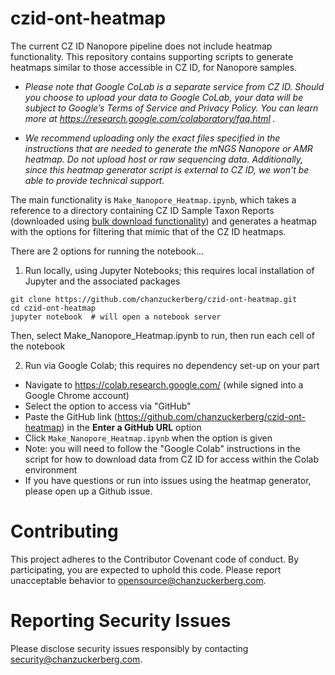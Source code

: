 # czid-ont-heatmap

The current CZ ID Nanopore pipeline does not include heatmap functionality. This repository contains supporting scripts to generate heatmaps similar to those accessible in CZ ID, for Nanopore samples.

* _Please note that Google CoLab is a separate service from CZ ID. Should you choose to upload your data to Google CoLab, your data will be subject to Google’s Terms of Service and Privacy Policy. You can learn more at https://research.google.com/colaboratory/faq.html ._ 

* _We recommend uploading only the exact files specified in the instructions that are needed to generate the mNGS Nanopore or AMR heatmap.  Do not upload host or raw sequencing data. Additionally, since this heatmap generator script is external to CZ ID, we won't be able to provide technical support._


The main functionality is `Make_Nanopore_Heatmap.ipynb`, which takes a reference to a directory containing CZ ID Sample Taxon Reports (downloaded using [bulk download functionality](https://chanzuckerberg.zendesk.com/hc/en-us/articles/13837869622036-Download-Nanopore-Data)) and generates a heatmap with the options for filtering that mimic that of the CZ ID heatmaps.

There are 2 options for running the notebook...

1. Run locally, using Jupyter Notebooks; this requires local installation of Jupyter and the associated packages

```
git clone https://github.com/chanzuckerberg/czid-ont-heatmap.git
cd czid-ont-heatmap
jupyter notebook  # will open a notebook server
```

Then, select Make_Nanopore_Heatmap.ipynb to run, then run each cell of the notebook

2. Run via Google Colab; this requires no dependency set-up on your part

* Navigate to https://colab.research.google.com/ (while signed into a Google Chrome account)
* Select the option to access via "GitHub"
* Paste the GitHub link (https://github.com/chanzuckerberg/czid-ont-heatmap) in the **Enter a GitHub URL** option
* Click `Make_Nanopore_Heatmap.ipynb` when the option is given
* Note: you will need to follow the "Google Colab" instructions in the script for how to download data from CZ ID for access within the Colab environment
* If you have questions or run into issues using the heatmap generator, please open up a Github issue. 

# Contributing
This project adheres to the Contributor Covenant code of conduct. By participating, you are expected to uphold this code. Please report unacceptable behavior to opensource@chanzuckerberg.com.

# Reporting Security Issues
Please disclose security issues responsibly by contacting security@chanzuckerberg.com.
